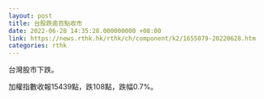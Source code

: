 ```yaml
---
layout: post
title: 台股跌逾百點收市
date: 2022-06-28 14:35:28.000000000 +08:00
link: https://news.rthk.hk/rthk/ch/component/k2/1655079-20220628.htm
categories: rthk
---
```


台灣股市下跌。

加權指數收報15439點，跌108點，跌幅0.7%。
